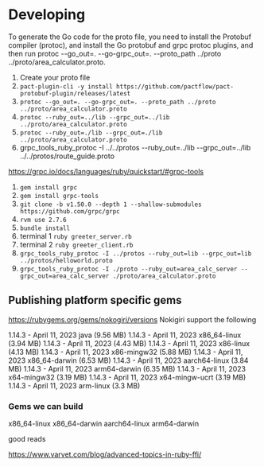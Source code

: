 # Developing

To generate the Go code for the proto file, you need to install the Protobuf compiler (protoc), and install the Go protobuf and grpc protoc plugins, and then run protoc --go_out=. --go-grpc_out=. --proto_path ../proto ../proto/area_calculator.proto.

1. Create your proto file
2. `pact-plugin-cli -y install https://github.com/pactflow/pact-protobuf-plugin/releases/latest`
3. `protoc --go_out=. --go-grpc_out=. --proto_path ../proto ../proto/area_calculator.proto`
4. `protoc --ruby_out=../lib --grpc_out=../lib ../proto/area_calculator.proto`
5. `protoc --ruby_out=./lib --grpc_out=./lib ../proto/area_calculator.proto`
6. grpc_tools_ruby_protoc -I ../../protos --ruby_out=../lib --grpc_out=../lib ../../protos/route_guide.proto

https://grpc.io/docs/languages/ruby/quickstart/#grpc-tools

1. `gem install grpc`
2. `gem install grpc-tools`
3. `git clone -b v1.50.0 --depth 1 --shallow-submodules https://github.com/grpc/grpc`
4. `rvm use 2.7.6`
5. `bundle install`
6. terminal 1 `ruby greeter_server.rb`
7. terminal 2 `ruby greeter_client.rb`
8. `grpc_tools_ruby_protoc -I ../protos --ruby_out=lib --grpc_out=lib ../protos/helloworld.proto`
9. `grpc_tools_ruby_protoc -I ./proto --ruby_out=area_calc_server --grpc_out=area_calc_server ./proto/area_calculator.proto`

## Publishing platform specific gems

https://rubygems.org/gems/nokogiri/versions
Nokigiri support the following

1.14.3 - April 11, 2023 java (9.56 MB)
1.14.3 - April 11, 2023 x86_64-linux (3.94 MB)
1.14.3 - April 11, 2023 (4.43 MB)
1.14.3 - April 11, 2023 x86-linux (4.13 MB)
1.14.3 - April 11, 2023 x86-mingw32 (5.88 MB)
1.14.3 - April 11, 2023 x86_64-darwin (6.53 MB)
1.14.3 - April 11, 2023 aarch64-linux (3.84 MB)
1.14.3 - April 11, 2023 arm64-darwin (6.35 MB)
1.14.3 - April 11, 2023 x64-mingw32 (3.19 MB)
1.14.3 - April 11, 2023 x64-mingw-ucrt (3.19 MB)
1.14.3 - April 11, 2023 arm-linux (3.3 MB)

### Gems we can build

x86_64-linux
x86_64-darwin
aarch64-linux
arm64-darwin

good reads

https://www.varvet.com/blog/advanced-topics-in-ruby-ffi/
